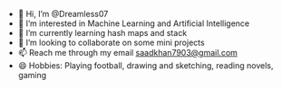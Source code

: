 - 👋 Hi, I’m @Dreamless07
- 👀 I’m interested in Machine Learning and Artificial Intelligence
- 🌱 I’m currently learning hash maps and stack
- 💞️ I’m looking to collaborate on some mini projects
- 📫 Reach me through my email saadkhan7903@gmail.com
- 😄 Hobbies: Playing football, drawing and sketching, reading novels, gaming
<!---
Dreamless07/Dreamless07 is a ✨ special ✨ repository because its `README.md` (this file) appears on your GitHub profile.
You can click the Preview link to take a look at your changes.
--->
